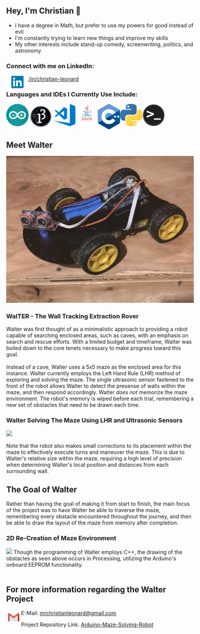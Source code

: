 ## Hey, I'm Christian 👋
- I have a degree in Math, but prefer to use my powers for good instead of evil
- I'm constantly trying to learn new things and improve my skills
- My other interests include stand-up comedy, screenwriting, politics, and astronomy

### Connect with me on LinkedIn: 
<img align="left" alt="Christian Leonard | LinkedIn" width="60px" src="https://github.com/MrChristianL/MrChristianL/blob/main/images/Linkedin-logo.png" /> [/in/christian-leonard]

### Languages and IDEs I Currently Use Include:

<img align="left" alt="Arduino" width="60px" src="https://github.com/MrChristianL/MrChristianL/blob/main/images/arduino-1-logo-png-transparent.png" />   <img align="left" alt="Processing" width="66px" src="https://github.com/MrChristianL/MrChristianL/blob/main/images/180px-Processing_3_logo.png" />  <img align="left" alt="Visual Studio Code" width="60px" src="https://raw.githubusercontent.com/github/explore/80688e429a7d4ef2fca1e82350fe8e3517d3494d/topics/visual-studio-code/visual-studio-code.png" /> <img align="left" alt="Java" width="60px" src="https://github.com/MrChristianL/MrChristianL/blob/main/images/java_logo.jpg" />  <img align="left" alt="C++" width="60px" src="https://github.com/MrChristianL/MrChristianL/blob/main/images/1200px-ISO_C%2B%2B_Logo.svg.png" /> <img align="left" alt="Python" width="60px" src="https://github.com/MrChristianL/MrChristianL/blob/main/images/Python_logo_icon.png" /> <img align="left" alt="Terminal" width="60px" src="https://raw.githubusercontent.com/github/explore/80688e429a7d4ef2fca1e82350fe8e3517d3494d/topics/terminal/terminal.png" />

<br/><br/>
<br/><br/>

<!-- ABOUT THE PROJECT -->
## Meet Walter
<img src="https://github.com/MrChristianL/MrChristianL/blob/main/images/Walter.jpg" width="600">

### WalTER - The Wall Tracking Extraction Rover
Walter was first thought of as a minimalistic approach to providing a robot capable of searching enclosed areas, such as caves, with an emphasis on search and rescue efforts. With a limited budget and timeframe, Walter was boiled down to the core tenets necessary to make progress toward this goal.
<br/><br/>
Instead of a cave, Walter uses a 5x5 maze as the enclosed area for this instance. Walter currently employs the Left Hand Rule (LHR) method of exploring and solving the maze. The single ultrasonic sensor fastened to the front of the robot allows Walter to detect the presense of walls within the maze, and then respond accordingly. Walter *does not* memorize the maze environment. The robot's memory is wiped before each trial, remembering a new set of obstacles that need to be drawn each time. 

### Walter Solving The Maze Using LHR and Ultrasonic Sensors
<img src="https://github.com/MrChristianL/MrChristianL/blob/main/images/Solving.gif" width="500">

Note that the robot also makes small corrections to its placement within the maze to effectively execute turns and maneuver the maze. This is due to Walter's relative size within the maze, requiring a high level of precision when determining Walter's local position and distances from each surrounding wall.

## The Goal of Walter
Rather than having the goal of making it from start to finish, the main focus of the project was to have Walter be able to traverse the maze, remembering every obstacle encountered throughout the journey, and then be able to draw the layout of the maze from memory after completion.

### 2D Re-Creation of Maze Environment
<img src="https://github.com/MrChristianL/MrChristianL/blob/main/images/Drawing.gif" width="350">
Though the programming of Walter employs C++, the drawing of the obstacles as seen above occurs in Processing, utilizing the Arduino's onboard EEPROM functionality.
<br/><br/>

<!-- CONTACT -->
## For more information regarding the Walter Project
E-Mail:   <img align="left" alt="Christian Leonard | LinkedIn" width="40px" src="https://github.com/MrChristianL/MrChristianL/blob/main/images/logo-gmail-png-file-gmail-icon-svg-wikimedia-commons-0.png" /> mrchristianleonard@gmail.com

Project Repository Link: [Arduino-Maze-Solving-Robot](https://github.com/MrChristianL/Arduino-Maze-Solving-Robot)


<!-- MARKDOWN LINKS AND IMAGES -->
[linkedin-shield]: https://github.com/MrChristianL/MrChristianL/blob/main/Linkedin-logo.png
[/in/christian-leonard]: https://www.linkedin.com/in/christian-leonard/
[mrchristianleonard@gmial.com]: mrchristianleonard@gmail.com

